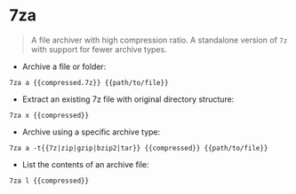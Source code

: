 # 7za

> A file archiver with high compression ratio.
> A standalone version of `7z` with support for fewer archive types.

- Archive a file or folder:

`7za a {{compressed.7z}} {{path/to/file}}`

- Extract an existing 7z file with original directory structure:

`7za x {{compressed}}`

- Archive using a specific archive type:

`7za a -t{{7z|zip|gzip|bzip2|tar}} {{compressed}} {{path/to/file}}`

- List the contents of an archive file:

`7za l {{compressed}}`
